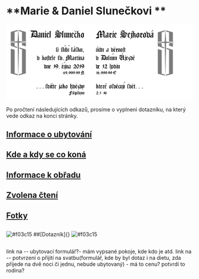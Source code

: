 #                                               **Marie & Daniel Slunečkovi **
![](./header.png)

Po pročtení následujících odkazů, prosíme o vyplnení dotazníku,
na který vede odkaz na konci stránky.

## [Informace o ubytování](./TheHood.md)
## [Kde a kdy se co koná](./Plan.md)
##
## [Informace k obřadu](./Gnosis.md)
## [Zvolena čtení](./Scripta.md)
##
## [Fotky](./Photo.md)
##
![#f03c15](https://placehold.it/15/f03c15/000000?text=+)
##[Dotazník]{}
 ![#f03c15](https://placehold.it/15/f03c15/000000?text=+)
##

link na -- ubytovací formulář?- mám vypsané pokoje, kde kdo je atd.
link na -- potvrzení o přijití na svatbu(formulář, kde by byl dotaz i na dietu, zda přijede na dvě noci či jednu, nebude ubytovaný) - má to cenu? potvrdí to rodina?
